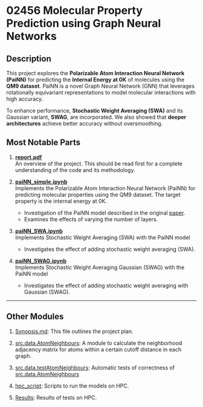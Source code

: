 # 02456 Molecular Property Prediction using Graph Neural Networks
## Description
This project explores the **Polarizable Atom Interaction Neural Network (PaiNN)** for predicting the **Internal Energy at 0K** of molecules using the **QM9 dataset**. PaiNN is a novel Graph Neural Network (GNN) that leverages rotationally equivariant representations to model molecular interactions with high accuracy. 

To enhance performance, **Stochastic Weight Averaging (SWA)** and its Gaussian variant, **SWAG**, are incorporated. We also showed that **deeper architectures** achieve better accuracy without oversmoothing.

## Most Notable Parts

1. **[report.pdf](report.pdf)**  
   An overview of the project. This should be read first for a complete understanding of the code and its methodology.

2. **[paiNN_simple.ipynb](paiNN_simple.ipynb)**  
   Implements the Polarizable Atom Interaction Neural Network (PaiNN) for predicting molecular properties using the QM9 dataset. The target property is the internal energy at 0K.  
   - Investigation of the PaiNN model described in the original [paper](https://arxiv.org/pdf/2102.03150).  
   - Examines the effects of varying the number of layers.

3. **[paiNN_SWA.ipynb](paiNN_SWA.ipynb)**  
   Implements Stochastic Weight Averaging (SWA) with the PaiNN model
   - Investigates the effect of adding stochastic weight averaging (SWA).

4. **[paiNN_SWAG.ipynb](paiNN_SWAG.ipynb)**  
   Implements Stochastic Weight Averaging Gaussian (SWAG) with the PaiNN model 
   - Investigates the effect of adding stochastic weight averaging with Gaussian (SWAG).

---

## Other Modules
1. [Synopsis.md](Synopsis.md): This file outlines the project plan.
2. [src.data.AtomNeighbours](src/data/AtomNeighbours.py): A module to calculate the neighborhood adjacency matrix for atoms within a certain cutoff distance in each graph.

3. [src.data.testAtomNeighbours](src/data/testAtomNeighbours.py): Automatic tests of correctness of [src.data.AtomNeighbours](src/data/AtomNeighbours.py)

4. [hpc_script](hpc_script): Scripts to run the models on HPC.

5. [Results](Results): Results of tests on HPC.
